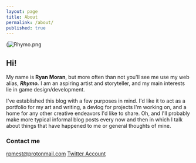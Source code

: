 ```yaml
---
layout: page
title: About
permalink: /about/
published: true
---
```

(![Rhymo.png]({{site.baseurl}}/images/Rhymo.png)


## Hi!
My name is **Ryan Moran**,
but more often than not you'll see me use my web alias, __*Rhymo.*__ I am an aspiring artist and storyteller, and my main interests lie in game design/development.

I've established this blog with a few purposes in mind. I'd like it to act as a portfolio for my art and writing, a devlog for projects I'm working on, and a home for any other creative endeavors I'd like to share. Oh, and I'll probably make more typical informal blog posts every now and then in which I talk about things that have happened to me or general thoughts of mine.

### Contact me

[rpmest@protonmail.com](mailto:rpmest@protonmail.com)
[Twitter Account](twitter.com/rpmest)
